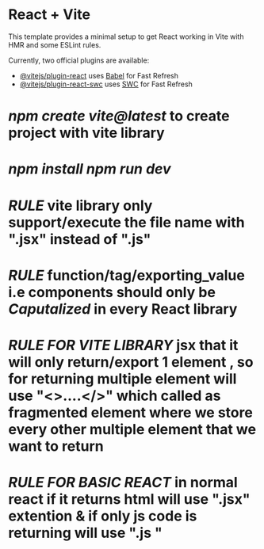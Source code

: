 # React + Vite

This template provides a minimal setup to get React working in Vite with HMR and some ESLint rules.

Currently, two official plugins are available:

- [@vitejs/plugin-react](https://github.com/vitejs/vite-plugin-react/blob/main/packages/plugin-react/README.md) uses [Babel](https://babeljs.io/) for Fast Refresh
- [@vitejs/plugin-react-swc](https://github.com/vitejs/vite-plugin-react-swc) uses [SWC](https://swc.rs/) for Fast Refresh


# *npm create vite@latest* to create project with vite library

# *npm install* *npm run dev*

# *RULE* vite library only support/execute the file name with ".jsx" instead of ".js" 

# *RULE* function/tag/exporting_value i.e components should only be *Caputalized* in every React library

# *RULE FOR VITE LIBRARY* jsx that it will only return/export 1 element , so for returning  multiple element will use "<>....</>" which called as fragmented element where we store every other multiple element that we want to return 

# *RULE FOR BASIC REACT* in normal react if it returns html will use  ".jsx" extention & if only js code is returning will use ".js "